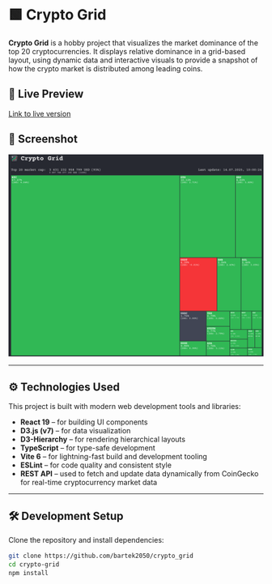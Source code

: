 # 🟩 Crypto Grid

**Crypto Grid** is a hobby project that visualizes the market dominance of the top 20 cryptocurrencies. It displays
relative dominance in a grid-based layout, using dynamic data and interactive visuals to provide a snapshot of how the
crypto market is distributed among leading coins.

## 🚀 Live Preview

[Link to live version](https://cryptogrid.netlify.app/)

## 📸 Screenshot

![preview](/src/assets/screenshot.png)

---

## ⚙️ Technologies Used

This project is built with modern web development tools and libraries:

- **React 19** – for building UI components
- **D3.js (v7)** – for data visualization
- **D3-Hierarchy** – for rendering hierarchical layouts
- **TypeScript** – for type-safe development
- **Vite 6** – for lightning-fast build and development tooling
- **ESLint** – for code quality and consistent style
- **REST API** – used to fetch and update data dynamically from CoinGecko for real-time cryptocurrency market data

---

## 🛠️ Development Setup

Clone the repository and install dependencies:

```bash
git clone https://github.com/bartek2050/crypto_grid
cd crypto-grid
npm install